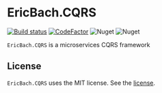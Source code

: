 # EricBach.CQRS

[![Build status](https://ci.appveyor.com/api/projects/status/1d0ch493olbfmkm2?svg=true)](https://ci.appveyor.com/project/eric-bach/ericbach-cqrs)
[![CodeFactor](https://www.codefactor.io/repository/github/eric-bach/ericbach.cqrs/badge)](https://www.codefactor.io/repository/github/eric-bach/ericbach.cqrs)
![Nuget](https://img.shields.io/nuget/v/EricBach.CQRS)
![Nuget](https://img.shields.io/nuget/dt/EricBach.CQRS)

`EricBach.CQRS` is a microservices CQRS framework

## License

`EricBach.CQRS` uses the MIT license. See the [license](https://github.com/eric-bach/EricBach.CQRS/blob/master/LICENSE).
